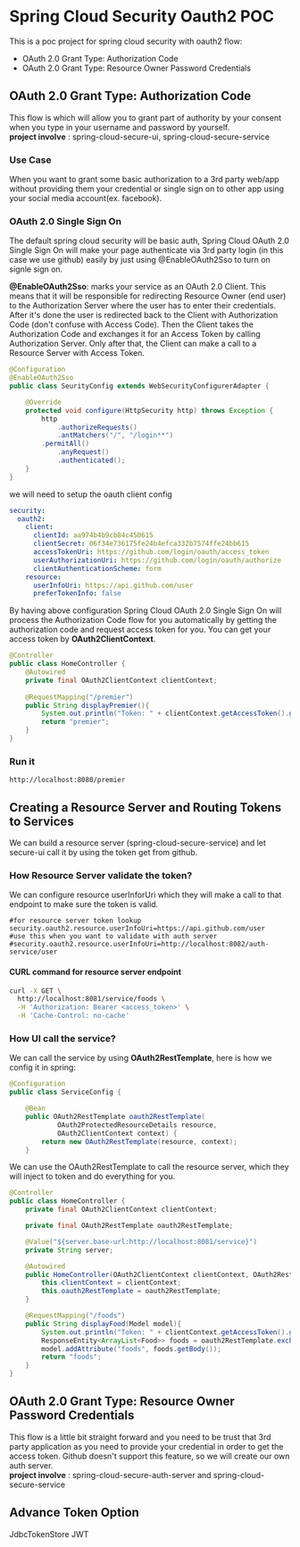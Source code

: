 # Spring Cloud Security Oauth2 POC
This is a poc project for spring cloud security with oauth2 flow:
* OAuth 2.0 Grant Type: Authorization Code
* OAuth 2.0 Grant Type: Resource Owner Password Credentials

## OAuth 2.0 Grant Type: Authorization Code
This flow is which will allow you to grant part of authority by your consent when you type in your username and password by yourself.  
**project involve** : spring-cloud-secure-ui, spring-cloud-secure-service

### Use Case
When you want to grant some basic authorization to a 3rd party web/app without providing them your credential or single sign on to other app using your social media account(ex. facebook).

### OAuth 2.0 Single Sign On
The default spring cloud security will be basic auth, Spring Cloud OAuth 2.0 Single Sign On will make your page authenticate via 3rd party login (in this case we use github) easily by just using @EnableOAuth2Sso to turn on signle sign on.

**@EnableOAuth2Sso**: marks your service as an OAuth 2.0 Client. This means that it will be responsible for redirecting Resource Owner (end user) to the Authorization Server where the user has to enter their credentials. After it's done the user is redirected back to the Client with Authorization Code (don't confuse with Access Code). Then the Client takes the Authorization Code and exchanges it for an Access Token by calling Authorization Server. Only after that, the Client can make a call to a Resource Server with Access Token.

```java
@Configuration
@EnableOAuth2Sso
public class SeurityConfig extends WebSecurityConfigurerAdapter {

    @Override
    protected void configure(HttpSecurity http) throws Exception {
        http
            .authorizeRequests()
            .antMatchers("/", "/login**")
        .permitAll()
            .anyRequest()
            .authenticated();
    }
}
```

we will need to setup the oauth client config

```yaml
security:
  oauth2:
    client:
      clientId: aa974b4b9cb84c450615
      clientSecret: 06f34e736175fe24b4efca332b7574ffe24bb615
      accessTokenUri: https://github.com/login/oauth/access_token
      userAuthorizationUri: https://github.com/login/oauth/authorize
      clientAuthenticationScheme: form
    resource:
      userInfoUri: https://api.github.com/user
      preferTokenInfo: false
```

By having above configuration Spring Cloud OAuth 2.0 Single Sign On will process the Authorization Code flow for you automatically by getting the authorization code and request access token for you. You can get your access token by **OAuth2ClientContext**.

```java
@Controller
public class HomeController {
    @Autowired
    private final OAuth2ClientContext clientContext;
    
    @RequestMapping("/premier")
    public String displayPremier(){
        System.out.println("Token: " + clientContext.getAccessToken().getValue());
        return "premier";
    }
}
```

### Run it
```
http://localhost:8080/premier
```

## Creating a Resource Server and Routing Tokens to Services
We can build a resource server (spring-cloud-secure-service) and let secure-ui call it by using the token get from github. 
### How Resource Server validate the token?
We can configure resource userInforUri which they will make a call to that endpoint to make sure the token is valid.

```properties
#for resource server token lookup
security.oauth2.resource.userInfoUri=https://api.github.com/user
#use this when you want to validate with auth server
#security.oauth2.resource.userInfoUri=http://localhost:8082/auth-service/user
```
#### CURL command for resource server endpoint
```bash
curl -X GET \
  http://localhost:8081/service/foods \
  -H 'Authorization: Bearer <access_token>' \
  -H 'Cache-Control: no-cache' 
```

### How UI call the service?
We can call the service by using **OAuth2RestTemplate**, here is how we config it in spring:
```java
@Configuration
public class ServiceConfig {

    @Bean
    public OAuth2RestTemplate oauth2RestTemplate(
            OAuth2ProtectedResourceDetails resource,
            OAuth2ClientContext context) {
        return new OAuth2RestTemplate(resource, context);
    }
```
We can use the OAuth2RestTemplate to call the resource server, which they will inject to token and do everything for you.
```java
@Controller
public class HomeController {
    private final OAuth2ClientContext clientContext;

    private final OAuth2RestTemplate oauth2RestTemplate;

    @Value("${server.base-url:http://localhost:8081/service}")
    private String server;

    @Autowired
    public HomeController(OAuth2ClientContext clientContext, OAuth2RestTemplate oauth2RestTemplate) {
        this.clientContext = clientContext;
        this.oauth2RestTemplate = oauth2RestTemplate;
    }

    @RequestMapping("/foods")
    public String displayFood(Model model){
        System.out.println("Token: " + clientContext.getAccessToken().getValue());
        ResponseEntity<ArrayList<Food>> foods = oauth2RestTemplate.exchange(server.concat("/foods"), HttpMethod.GET, null, new ParameterizedTypeReference<ArrayList<Food>>(){});
        model.addAttribute("foods", foods.getBody());
        return "foods";
    }
}
```

## OAuth 2.0 Grant Type: Resource Owner Password Credentials
This flow is a little bit straight forward and you need to be trust that 3rd party application as you need to provide your credential in order to get the access token. Github doesn't support this feature, so we will create our own auth server.  
**project involve** : spring-cloud-secure-auth-server and spring-cloud-secure-service

## Advance Token Option
JdbcTokenStore
JWT
